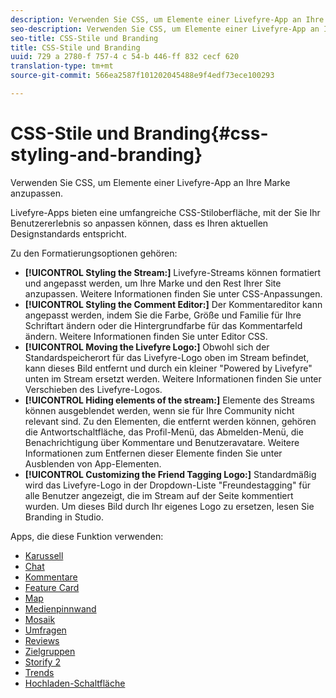 ```yaml
---
description: Verwenden Sie CSS, um Elemente einer Livefyre-App an Ihre Marke anzupassen.
seo-description: Verwenden Sie CSS, um Elemente einer Livefyre-App an Ihre Marke anzupassen.
seo-title: CSS-Stile und Branding
title: CSS-Stile und Branding
uuid: 729 a 2780-f 757-4 c 54-b 446-ff 832 cecf 620
translation-type: tm+mt
source-git-commit: 566ea2587f101202045488e9f4edf73ece100293

---
```



# CSS-Stile und Branding{#css-styling-and-branding}

Verwenden Sie CSS, um Elemente einer Livefyre-App an Ihre Marke anzupassen.

Livefyre-Apps bieten eine umfangreiche CSS-Stiloberfläche, mit der Sie Ihr Benutzererlebnis so anpassen können, dass es Ihren aktuellen Designstandards entspricht.

Zu den Formatierungsoptionen gehören:

* **[!UICONTROL Styling the Stream:]** Livefyre-Streams können formatiert und angepasst werden, um Ihre Marke und den Rest Ihrer Site anzupassen. Weitere Informationen finden Sie unter CSS-Anpassungen.
* **[!UICONTROL Styling the Comment Editor:]** Der Kommentareditor kann angepasst werden, indem Sie die Farbe, Größe und Familie für Ihre Schriftart ändern oder die Hintergrundfarbe für das Kommentarfeld ändern. Weitere Informationen finden Sie unter Editor CSS.
* **[!UICONTROL Moving the Livefyre Logo:]** Obwohl sich der Standardspeicherort für das Livefyre-Logo oben im Stream befindet, kann dieses Bild entfernt und durch ein kleiner "Powered by Livefyre" unten im Stream ersetzt werden. Weitere Informationen finden Sie unter Verschieben des Livefyre-Logos.
* **[!UICONTROL Hiding elements of the stream:]** Elemente des Streams können ausgeblendet werden, wenn sie für Ihre Community nicht relevant sind. Zu den Elementen, die entfernt werden können, gehören die Antwortschaltfläche, das Profil-Menü, das Abmelden-Menü, die Benachrichtigung über Kommentare und Benutzeravatare. Weitere Informationen zum Entfernen dieser Elemente finden Sie unter Ausblenden von App-Elementen.
* **[!UICONTROL Customizing the Friend Tagging Logo:]** Standardmäßig wird das Livefyre-Logo in der Dropdown-Liste "Freundestagging" für alle Benutzer angezeigt, die im Stream auf der Seite kommentiert wurden. Um dieses Bild durch Ihr eigenes Logo zu ersetzen, lesen Sie Branding in Studio.

Apps, die diese Funktion verwenden:

* [Karussell](/help/using/c-about-apps/c-carousel-app/c-carousel-app.md#c_carousel_app)
* [Chat](/help/using/c-about-apps/c-chat-app/c-chat-app.md#c_chat_app)
* [Kommentare](/help/using/c-about-apps/c-comments/c-comments.md)
* [Feature Card](/help/using/c-about-apps/c-feature-card-app/c-feature-card-app.md#c_feature_card_app)
* [Map](/help/using/c-about-apps/c-map-app/c-map-app.md#c_map_app)
* [Medienpinnwand](/help/using/c-about-apps/c-media-wall-app/c-media-wall-app.md#c_media_wall_app)
* [Mosaik](/help/using/c-about-apps/c-mosaic-app/c-mosaic-app.md#c_mosaic_app)
* [Umfragen](/help/using/c-about-apps/c-polls-app/c-polls-app.md#c_polls_app)
* [Reviews](/help/using/c-about-apps/c-reviews-app/c-reviews-app.md#c_reviews_app)
* [Zielgruppen](/help/using/c-about-apps/c-sidenotes-app/c-sidenotes-app.md#c_sidenotes_app)
* [Storify 2](/help/using/c-about-apps/c-storify2/c-storify2.md#c_storify2)
* [Trends](/help/using/c-about-apps/c-trending-app/c-trending-app.md#c_trending_app)
* [Hochladen-Schaltfläche](/help/using/c-about-apps/c-upload-button-app/c-upload-button-app.md#c_upload_button_app)

